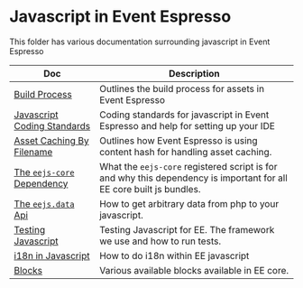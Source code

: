 # Javascript in Event Espresso

This folder has various documentation surrounding javascript in Event Espresso

| Doc | Description |
|-----| ----------- |
| [Build Process](build-process.md) | Outlines the build process for assets in Event Espresso
| [Javascript Coding Standards](javascript-coding-standards.md) | Coding standards for javascript in Event Espresso and help for setting up your IDE |
| [Asset Caching By Filename](asset-caching-by-filename.md) | Outlines how Event Espresso is using content hash for handling asset caching.
| [The `eejs-core` Dependency](eejs-core-dependency.md) | What the `eejs-core` registered script is for and why this dependency is important for all EE core built js bundles.
| [The `eejs.data` Api](eejs-data-api.md) | How to get arbitrary data from php to your javascript.
| [Testing Javascript](testing-javascript.md) | Testing Javascript for EE.  The framework we use and how to run tests.
| [i18n in Javascript](javascript-i18n.md) | How to do i18n within EE javascript |
| [Blocks](blocks/README.md) | Various available blocks available in EE core. |
